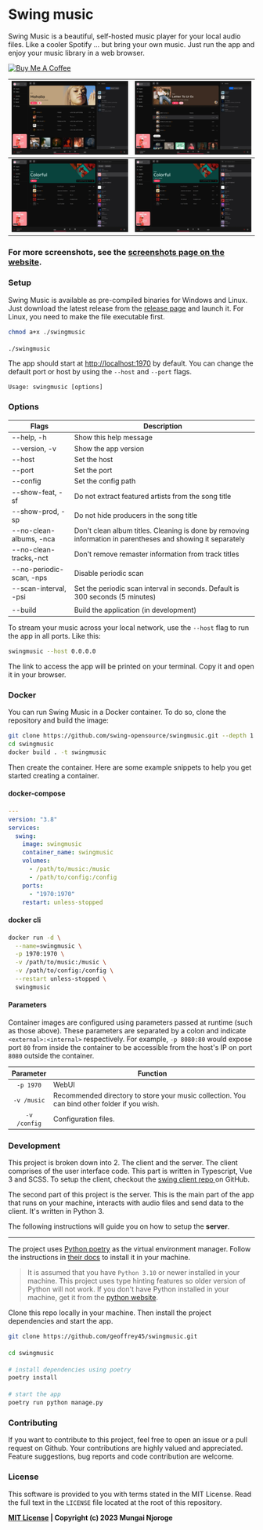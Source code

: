 # Swing music

Swing Music is a beautiful, self-hosted music player for your local audio files. Like a cooler Spotify ... but bring
your own music. Just run the app and
enjoy your music library in a web browser.

<a href="https://www.buymeacoffee.com/mungai/membership" target="_blank"><img src="https://cdn.buymeacoffee.com/buttons/v2/default-yellow.png" alt="Buy Me A Coffee" style="height: 60px !important;width: 217px !important;" ></a>

| ![SWING MUSIC PLAYER BANNER IMAGE](screenshots/readme-artist.webp)   | ![SWING MUSIC PLAYER BANNER IMAGE](screenshots/readme-album.webp)    |
|----------------------------------------------------------------------|----------------------------------------------------------------------|
| ![SWING MUSIC PLAYER BANNER IMAGE](screenshots/readme-playlist.webp) | ![SWING MUSIC PLAYER BANNER IMAGE](screenshots/readme-playlist.webp) |

### For more screenshots, see the [screenshots page on the website](https://swingmusic.vercel.app/screenshots.html).


### Setup

Swing Music is available as pre-compiled binaries for Windows and Linux. Just download the latest release from
the [release page](https://github.com/geoffrey45/swingmusic/releases) and launch it.
For Linux, you need to make the file executable first.

```bash
chmod a+x ./swingmusic

./swingmusic
```

The app should start at <http://localhost:1970> by default. You can change the default port or host by using
the `--host` and `--port` flags.

```
Usage: swingmusic [options]
```

### Options

| Flags                    | Description                                                                                                        |
|--------------------------|--------------------------------------------------------------------------------------------------------------------|
| --help, -h               | Show this help message                                                                                             |
| --version, -v            | Show the app version                                                                                               |
| --host                   | Set the host                                                                                                       |
| --port                   | Set the port                                                                                                       |
| --config                 | Set the config path                                                                                                |
| --show-feat, -sf         | Do not extract featured artists from the song  title                                                               |
| --show-prod, -sp         | Do not hide producers in the song title                                                                            |
| --no-clean-albums,  -nca | Don't clean album titles. Cleaning is done by     removing information in parentheses and    showing it separately |
| --no-clean-tracks,-nct   | Don't remove remaster information from track   titles                                                              |
| --no-periodic-scan, -nps | Disable periodic scan                                                                                              |
| --scan-interval,    -psi | Set the periodic scan interval in seconds.       Default is 300 seconds (5 minutes)                                |
|                          |                                                                                                                    |
| --build                  | Build the application (in development)                                                                             |

To stream your music across your local network, use the `--host` flag to run the app in all ports. Like this:

```sh
swingmusic --host 0.0.0.0
```

The link to access the app will be printed on your terminal. Copy it and open it in your browser.

### Docker

You can run Swing Music in a Docker container. To do so, clone the repository and build the image:

```bash
git clone https://github.com/swing-opensource/swingmusic.git --depth 1
cd swingmusic
docker build . -t swingmusic
```

Then create the container. Here are some example snippets to help you get started creating a container.

#### docker-compose

```yaml
---
version: "3.8"
services:
  swing:
    image: swingmusic
    container_name: swingmusic
    volumes:
      - /path/to/music:/music
      - /path/to/config:/config
    ports:
      - "1970:1970"
    restart: unless-stopped
```

#### docker cli

```bash
docker run -d \
  --name=swingmusic \
  -p 1970:1970 \
  -v /path/to/music:/music \
  -v /path/to/config:/config \
  --restart unless-stopped \
  swingmusic
```

#### Parameters

Container images are configured using parameters passed at runtime (such as those above). These parameters are separated
by a colon and indicate `<external>:<internal>` respectively. For example, `-p 8080:80` would expose port `80` from
inside the container to be accessible from the host's IP on port `8080` outside the container.

|  Parameter   | Function                                                                                     |
|:------------:|----------------------------------------------------------------------------------------------|
|  `-p 1970`   | WebUI                                                                                        |
| `-v /music`  | Recommended directory to store your music collection. You can bind other folder if you wish. |
| `-v /config` | Configuration files.                                                                         |

### Development

This project is broken down into 2. The client and the server. The client comprises of the user interface code. This
part is written in Typescript, Vue 3 and SCSS. To setup the client, checkout
the [swing client repo ](https://github.com/geoffrey45/swing-client) on GitHub.

The second part of this project is the server. This is the main part of the app that runs on your machine, interacts
with audio files and send data to the client. It's written in Python 3.

The following instructions will guide you on how to setup the **server**.

---

The project uses [Python poetry](https://python-poetry.org) as the virtual environment manager. Follow the instructions
in [their docs](https://python-poetry.org/docs/) to install it in your machine.

> It is assumed that you have `Python 3.10` or newer installed in your machine. This project uses type hinting features
> so older version of Python will not work. If you don't have Python installed in your machine, get it from
> the [python website](https://www.python.org/downloads/).

Clone this repo locally in your machine. Then install the project dependencies and start the app.

```sh
git clone https://github.com/geoffrey45/swingmusic.git

cd swingmusic

# install dependencies using poetry
poetry install

# start the app
poetry run python manage.py
```

### Contributing

If you want to contribute to this project, feel free to open an issue or a pull request on Github. Your contributions
are highly valued and appreciated. Feature suggestions, bug reports and code contribution are welcome.

### License

This software is provided to you with terms stated in the MIT License. Read the full text in the `LICENSE` file located
at the root of this repository.

**[MIT License](https://opensource.org/licenses/MIT) | Copyright (c) 2023 Mungai Njoroge**
